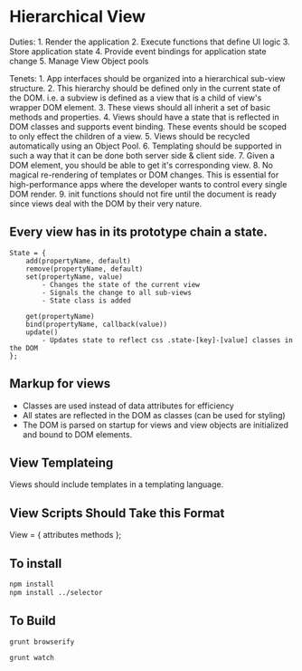 Hierarchical View
=================

Duties:
    1. Render the application
    2. Execute functions that define UI logic
    3. Store application state
    4. Provide event bindings for application state change
    5. Manage View Object pools

Tenets: 
    1. App interfaces should be organized into a hierarchical sub-view structure.
    2. This hierarchy should be defined only in the current state of the DOM.  i.e. a subview is defined as a view that is a child of view's wrapper DOM element.
    3. These views should all inherit a set of basic methods and properties.
    4. Views should have a state that is reflected in DOM classes and supports event binding.  These events should be scoped to only effect the children of a view.
    5. Views should be recycled automatically using an Object Pool.
    6. Templating should be supported in such a way that it can be done both server side & client side.
    7. Given a DOM element, you should be able to get it's corresponding view.
    8. No magical re-rendering of templates or DOM changes.  This is essential for high-performance apps where the developer wants to control every single DOM render.
    9. init functions should not fire until the document is ready since views deal with the DOM by their very nature.

Every view has in its prototype chain a state.
----------------------------------------------

    State = {
        add(propertyName, default)
        remove(propertyName, default)
        set(propertyName, value)
            - Changes the state of the current view
            - Signals the change to all sub-views
            - State class is added

        get(propertyName)
        bind(propertyName, callback(value))
        update()
            - Updates state to reflect css .state-[key]-[value] classes in the DOM
    };

Markup for views
----------------

<div class='view view-app state-pane-page'>
    <div class='view view-signin'></div>
    <div class='view view-page'>
        <div class='view view-toolbar'></div>
    </div>
</div>

- Classes are used instead of data attributes for efficiency
- All states are reflected in the DOM as classes (can be used for styling)
- The DOM is parsed on startup for views and view objects are initialized and bound to DOM elements.

View Templateing
----------------

Views should include templates in a templating language.


View Scripts Should Take this Format
------------------------------------

View = {
    attributes
    methods
};

To install
----------

```bash
npm install
npm install ../selector
```

To Build
----------------

```bash
grunt browserify
```

```bash
grunt watch
```


